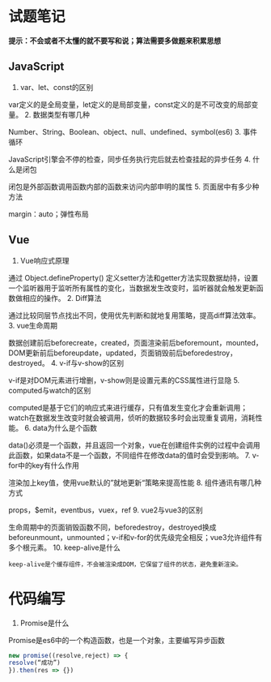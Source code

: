 # 试题笔记

**提示：不会或者不太懂的就不要写和说；算法需要多做题来积累思想**

## JavaScript

1. var、let、const的区别

  var定义的是全局变量，let定义的是局部变量，const定义的是不可改变的局部变量。
2. 数据类型有哪几种

  Number、String、Boolean、object、null、undefined、symbol(es6)
3. 事件循环

  JavaScript引擎会不停的检查，同步任务执行完后就去检查挂起的异步任务
4. 什么是闭包

  闭包是外部函数调用函数内部的函数来访问内部申明的属性
5. 页面居中有多少种方法

  margin：auto；弹性布局

## Vue

1. Vue响应式原理

  通过 Object.defineProperty() 定义setter方法和getter方法实现数据劫持，设置一个监听器用于监听所有属性的变化，当数据发生改变时，监听器就会触发更新函数做相应的操作。
2. Diff算法

  通过比较同层节点找出不同，使用优先判断和就地复用策略，提高diff算法效率。
3. vue生命周期

  数据创建前后beforecreate，created，页面渲染前后beforemount，mounted，DOM更新前后beforeupdate，updated，页面销毁前后beforedestroy，destroyed。
4. v-if与v-show的区别

  v-if是对DOM元素进行增删，v-show则是设置元素的CSS属性进行显隐
5. computed与watch的区别

  computed是基于它们的响应式来进行缓存，只有值发生变化才会重新调用；watch在数据发生改变时就会被调用，侦听的数据较多时会出现重复调用，消耗性能。
6. data为什么是个函数

  data()必须是一个函数，并且返回一个对象，vue在创建组件实例的过程中会调用此函数，如果data不是一个函数，不同组件在修改data的值时会受到影响。
7. v-for中的key有什么作用

  渲染加上key值，使用vue默认的”就地更新“策略来提高性能
8. 组件通讯有哪几种方式

  props，$emit，eventbus，vuex，ref
9. vue2与vue3的区别

  生命周期中的页面销毁函数不同，beforedestroy，destroyed换成beforeunmount，unmounted；v-if和v-for的优先级完全相反；vue3允许组件有多个根元素。
10. keep-alive是什么

    keep-alive是个缓存组件，不会被渲染成DOM，它保留了组件的状态，避免重新渲染。


# 代码编写

1. Promise是什么

  Promise是es6中的一个构造函数，也是一个对象，主要编写异步函数
```javascript
new promise((resolve,reject) => {
resolve(“成功”)
}).then(res => {})
```